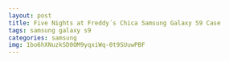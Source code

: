```yaml
---
layout: post
title: Five Nights at Freddy´s Chica Samsung Galaxy S9 Case
tags: samsung galaxy s9
categories: samsung
img: 1bo6hXNuzkSD0OM9yqxiWq-0t9SUuwPBF
---
```

